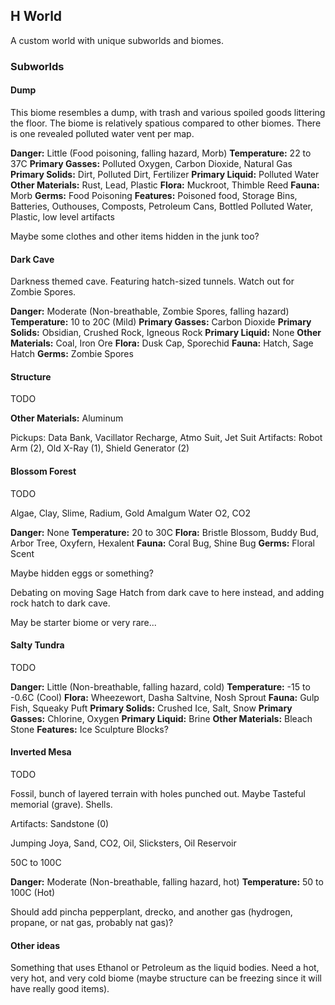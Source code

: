 ## H World

A custom world with unique subworlds and biomes.

### Subworlds

#### Dump
This biome resembles a dump, with trash and various spoiled goods littering the floor. The biome is relatively spatious compared to other biomes. There is one revealed polluted water vent per map.

**Danger:** Little (Food poisoning, falling hazard, Morb)
**Temperature:** 22 to 37C
**Primary Gasses:** Polluted Oxygen, Carbon Dioxide, Natural Gas
**Primary Solids:** Dirt, Polluted Dirt, Fertilizer
**Primary Liquid:** Polluted Water
**Other Materials:** Rust, Lead, Plastic
**Flora:** Muckroot, Thimble Reed
**Fauna:** Morb
**Germs:** Food Poisoning
**Features:** Poisoned food, Storage Bins, Batteries, Outhouses, Composts, Petroleum Cans, Bottled Polluted Water, Plastic, low level artifacts

Maybe some clothes and other items hidden in the junk too?

#### Dark Cave
Darkness themed cave. Featuring hatch-sized tunnels. Watch out for Zombie Spores.

**Danger:** Moderate (Non-breathable, Zombie Spores, falling hazard)
**Temperature:** 10 to 20C (Mild)
**Primary Gasses:** Carbon Dioxide
**Primary Solids:** Obsidian, Crushed Rock, Igneous Rock
**Primary Liquid:** None
**Other Materials:** Coal, Iron Ore
**Flora:** Dusk Cap, Sporechid
**Fauna:** Hatch, Sage Hatch
**Germs:** Zombie Spores


#### Structure
TODO

**Other Materials:** Aluminum

Pickups: Data Bank, Vacillator Recharge, Atmo Suit, Jet Suit
Artifacts: Robot Arm (2), Old X-Ray (1), Shield Generator (2)

#### Blossom Forest
TODO

Algae, Clay, Slime, Radium, Gold Amalgum
Water
O2, CO2

**Danger:** None
**Temperature:** 20 to 30C
**Flora:** Bristle Blossom, Buddy Bud, Arbor Tree, Oxyfern, Hexalent
**Fauna:** Coral Bug, Shine Bug
**Germs:** Floral Scent

Maybe hidden eggs or something?

Debating on moving Sage Hatch from dark cave to here instead, and adding rock hatch to dark cave.

May be starter biome or very rare...

#### Salty Tundra
TODO

**Danger:** Little (Non-breathable, falling hazard, cold)
**Temperature:** -15 to -0.6C (Cool)
**Flora:** Wheezewort, Dasha Saltvine, Nosh Sprout
**Fauna:** Gulp Fish, Squeaky Puft
**Primary Solids:** Crushed Ice, Salt, Snow
**Primary Gasses:** Chlorine, Oxygen
**Primary Liquid:** Brine
**Other Materials:** Bleach Stone
**Features:** Ice Sculpture Blocks?



#### Inverted Mesa
TODO

Fossil, bunch of layered terrain with holes punched out. Maybe Tasteful memorial (grave). Shells.

Artifacts: Sandstone (0)

Jumping Joya, Sand, CO2, Oil, Slicksters,  Oil Reservoir

50C to 100C

**Danger:** Moderate (Non-breathable, falling hazard, hot)
**Temperature:** 50 to 100C (Hot)

Should add pincha pepperplant, drecko, and another gas (hydrogen, propane, or nat gas, probably nat gas)?

#### Other ideas

Something that uses Ethanol or Petroleum as the liquid bodies. Need a hot, very hot, and very cold biome (maybe structure can be freezing since it will have really good items).

